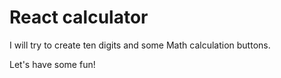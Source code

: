 # React calculator


I will try to create ten digits and some Math calculation buttons.

Let's have some fun!
